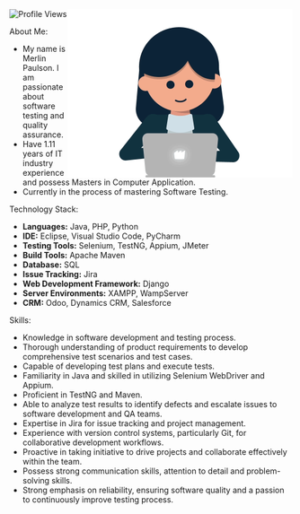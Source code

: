 <img src="https://komarev.com/ghpvc/?username=merlinpaulson&label=Profile%20views&color=0e75b6&style=flat" alt="Profile Views"/>
<img align="right" width ="400" src ="https://github.com/MerlinPaulson/MerlinPaulson/blob/1b7417863d832e4049c4d83a7383d9f762254234/image.gif?raw=true">

About Me:

- My name is Merlin Paulson. I am passionate about software testing and quality assurance.
- Have 1.11 years of IT industry experience and possess Masters in Computer Application.
- Currently in the process of mastering Software Testing.

Technology Stack:
- **Languages:** Java, PHP, Python
- **IDE:** Eclipse, Visual Studio Code, PyCharm
-  **Testing Tools:** Selenium, TestNG, Appium, JMeter
- **Build Tools:** Apache Maven
- **Database:** SQL
- **Issue Tracking:** Jira
- **Web Development Framework:** Django
- **Server Environments:** XAMPP, WampServer
- **CRM:** Odoo, Dynamics CRM, Salesforce
  
Skills:
- Knowledge in software development and testing process.
- Thorough understanding of product requirements to develop comprehensive test scenarios and test cases.
- Capable of developing test plans and execute tests.
- Familiarity in Java and skilled in utilizing Selenium WebDriver and Appium.
- Proficient in TestNG and Maven.
- Able to analyze test results to identify defects and escalate issues to software development and QA teams.
- Expertise in Jira for issue tracking and project management.
- Experience with version control systems, particularly Git, for collaborative development workflows.
- Proactive in taking initiative to drive projects and collaborate effectively within the team.
- Possess strong communication skills, attention to detail and problem-solving skills.
- Strong emphasis on reliability, ensuring software quality and a passion to continuously improve testing process.  


